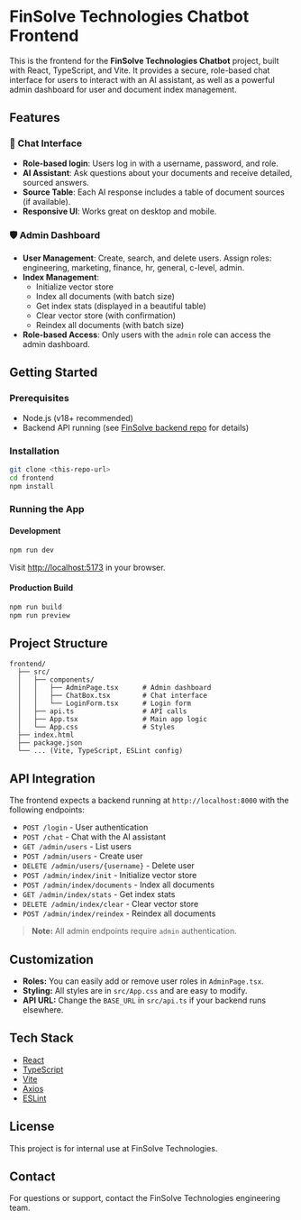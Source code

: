 # FinSolve Technologies Chatbot Frontend

This is the frontend for the **FinSolve Technologies Chatbot** project, built with React, TypeScript, and Vite. It provides a secure, role-based chat interface for users to interact with an AI assistant, as well as a powerful admin dashboard for user and document index management.

## Features

### 🌟 Chat Interface
- **Role-based login**: Users log in with a username, password, and role.
- **AI Assistant**: Ask questions about your documents and receive detailed, sourced answers.
- **Source Table**: Each AI response includes a table of document sources (if available).
- **Responsive UI**: Works great on desktop and mobile.

### 🛡️ Admin Dashboard
- **User Management**: Create, search, and delete users. Assign roles: engineering, marketing, finance, hr, general, c-level, admin.
- **Index Management**: 
  - Initialize vector store
  - Index all documents (with batch size)
  - Get index stats (displayed in a beautiful table)
  - Clear vector store (with confirmation)
  - Reindex all documents (with batch size)
- **Role-based Access**: Only users with the `admin` role can access the admin dashboard.

## Getting Started

### Prerequisites

- Node.js (v18+ recommended)
- Backend API running (see [FinSolve backend repo](#) for details)

### Installation

```bash
git clone <this-repo-url>
cd frontend
npm install
```

### Running the App

#### Development

```bash
npm run dev
```

Visit [http://localhost:5173](http://localhost:5173) in your browser.

#### Production Build

```bash
npm run build
npm run preview
```

## Project Structure

```
frontend/
  ├── src/
  │   ├── components/
  │   │   ├── AdminPage.tsx      # Admin dashboard
  │   │   ├── ChatBox.tsx        # Chat interface
  │   │   └── LoginForm.tsx      # Login form
  │   ├── api.ts                 # API calls
  │   ├── App.tsx                # Main app logic
  │   └── App.css                # Styles
  ├── index.html
  ├── package.json
  └── ... (Vite, TypeScript, ESLint config)
```

## API Integration

The frontend expects a backend running at `http://localhost:8000` with the following endpoints:

- `POST /login` - User authentication
- `POST /chat` - Chat with the AI assistant
- `GET /admin/users` - List users
- `POST /admin/users` - Create user
- `DELETE /admin/users/{username}` - Delete user
- `POST /admin/index/init` - Initialize vector store
- `POST /admin/index/documents` - Index all documents
- `GET /admin/index/stats` - Get index stats
- `DELETE /admin/index/clear` - Clear vector store
- `POST /admin/index/reindex` - Reindex all documents

> **Note:** All admin endpoints require `admin` authentication.

## Customization

- **Roles:** You can easily add or remove user roles in `AdminPage.tsx`.
- **Styling:** All styles are in `src/App.css` and are easy to modify.
- **API URL:** Change the `BASE_URL` in `src/api.ts` if your backend runs elsewhere.

## Tech Stack

- [React](https://react.dev/)
- [TypeScript](https://www.typescriptlang.org/)
- [Vite](https://vitejs.dev/)
- [Axios](https://axios-http.com/)
- [ESLint](https://eslint.org/)

## License

This project is for internal use at FinSolve Technologies.

## Contact

For questions or support, contact the FinSolve Technologies engineering team.


